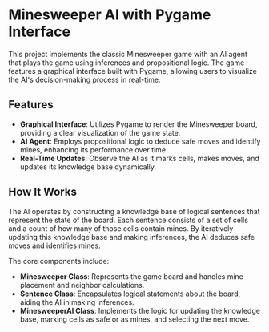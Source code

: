 # Minesweeper AI with Pygame Interface

This project implements the classic Minesweeper game with an AI agent that plays the game using inferences and propositional logic. The game features a graphical interface built with Pygame, allowing users to visualize the AI's decision-making process in real-time.

## Features

- **Graphical Interface**: Utilizes Pygame to render the Minesweeper board, providing a clear visualization of the game state.
- **AI Agent**: Employs propositional logic to deduce safe moves and identify mines, enhancing its performance over time.
- **Real-Time Updates**: Observe the AI as it marks cells, makes moves, and updates its knowledge base dynamically.


## How It Works

The AI operates by constructing a knowledge base of logical sentences that represent the state of the board. Each sentence consists of a set of cells and a count of how many of those cells contain mines. By iteratively updating this knowledge base and making inferences, the AI deduces safe moves and identifies mines.

The core components include:

- **Minesweeper Class**: Represents the game board and handles mine placement and neighbor calculations.
- **Sentence Class**: Encapsulates logical statements about the board, aiding the AI in making inferences.
- **MinesweeperAI Class**: Implements the logic for updating the knowledge base, marking cells as safe or as mines, and selecting the next move.
